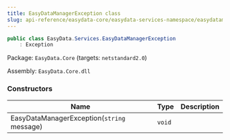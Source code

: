 ```yaml
---
title: EasyDataManagerException class
slug: api-reference/easydata-core/easydata-services-namespace/easydatamanagerexception-class
---
```


```csharp
public class EasyData.Services.EasyDataManagerException
    : Exception

```
Package: `EasyData.Core` (targets: `netstandard2.0`)

Assembly: `EasyData.Core.dll`

### Constructors

| Name | Type | Description | 
| --- | --- | --- | 
| EasyDataManagerException(`string` message) | `void` |  |